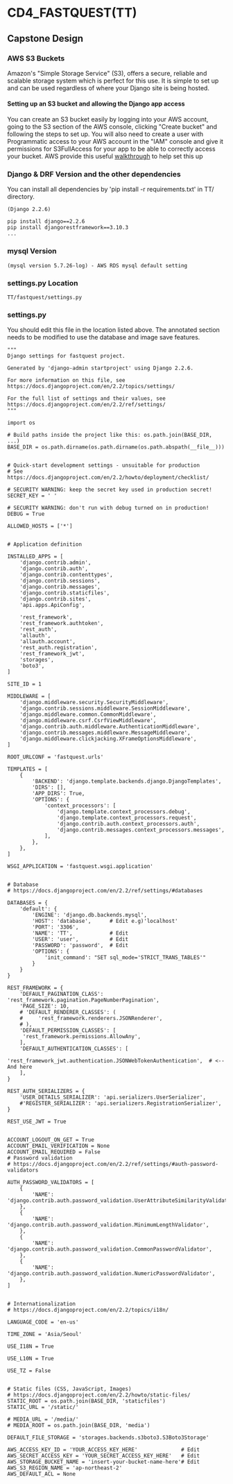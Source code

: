 # CD4_FASTQUEST(TT)

## Capstone Design

### AWS S3 Buckets
Amazon's "Simple Storage Service" (S3), offers a secure, reliable and scalable storage system which is perfect for this use. 
It is simple to set up and can be used regardless of where your Django site is being hosted.

#### Setting up an S3 bucket and allowing the Django app access

You can create an S3 bucket easily by logging into your AWS account, going to the S3 section of the AWS console, 
clicking "Create bucket" and following the steps to set up.
You will also need to create a user with Programmatic access to your AWS account in the "IAM" console and give it 
permissions for S3FullAccess for your app to be able to correctly access your bucket. 
AWS provide this useful [walkthrough](https://docs.aws.amazon.com/AmazonS3/latest/dev/walkthrough1.html#walkthrough1-add-users) to help set this up

### Django & DRF Version and the other dependencies
You can install all dependencies by 'pip install -r requirements.txt' in TT/ directory.
```
(Django 2.2.6)

pip install django==2.2.6
pip install djangorestframework==3.10.3
...
```

### mysql Version

```
(mysql version 5.7.26-log) - AWS RDS mysql default setting
```

### settings.py Location

```
TT/fastquest/settings.py
```
### settings.py 
You should edit this file in the location listed above.
The annotated section needs to be modified to use the database and image save features.
```
"""
Django settings for fastquest project.

Generated by 'django-admin startproject' using Django 2.2.6.

For more information on this file, see
https://docs.djangoproject.com/en/2.2/topics/settings/

For the full list of settings and their values, see
https://docs.djangoproject.com/en/2.2/ref/settings/
"""

import os

# Build paths inside the project like this: os.path.join(BASE_DIR, ...)
BASE_DIR = os.path.dirname(os.path.dirname(os.path.abspath(__file__)))


# Quick-start development settings - unsuitable for production
# See https://docs.djangoproject.com/en/2.2/howto/deployment/checklist/

# SECURITY WARNING: keep the secret key used in production secret!
SECRET_KEY = ' ' 

# SECURITY WARNING: don't run with debug turned on in production!
DEBUG = True

ALLOWED_HOSTS = ['*'] 


# Application definition

INSTALLED_APPS = [
    'django.contrib.admin',
    'django.contrib.auth',
    'django.contrib.contenttypes',
    'django.contrib.sessions',
    'django.contrib.messages',
    'django.contrib.staticfiles',
    'django.contrib.sites',
    'api.apps.ApiConfig',
 
    'rest_framework',
    'rest_framework.authtoken',
    'rest_auth',
    'allauth',
    'allauth.account',
    'rest_auth.registration',
    'rest_framework_jwt',
    'storages',
    'boto3',
]

SITE_ID = 1

MIDDLEWARE = [
    'django.middleware.security.SecurityMiddleware',
    'django.contrib.sessions.middleware.SessionMiddleware',
    'django.middleware.common.CommonMiddleware',
    'django.middleware.csrf.CsrfViewMiddleware',
    'django.contrib.auth.middleware.AuthenticationMiddleware',
    'django.contrib.messages.middleware.MessageMiddleware',
    'django.middleware.clickjacking.XFrameOptionsMiddleware',
]

ROOT_URLCONF = 'fastquest.urls'

TEMPLATES = [
    {
        'BACKEND': 'django.template.backends.django.DjangoTemplates',
        'DIRS': [],
        'APP_DIRS': True,
        'OPTIONS': {
            'context_processors': [
                'django.template.context_processors.debug',
                'django.template.context_processors.request',
                'django.contrib.auth.context_processors.auth',
                'django.contrib.messages.context_processors.messages',
            ],
        },
    },
]

WSGI_APPLICATION = 'fastquest.wsgi.application'


# Database
# https://docs.djangoproject.com/en/2.2/ref/settings/#databases

DATABASES = {
    'default': {
        'ENGINE': 'django.db.backends.mysql',
        'HOST': 'database',      # Edit e.g)'localhost'
        'PORT': '3306',
        'NAME': 'TT',            # Edit
        'USER': 'user',          # Edit
        'PASSWORD': 'password',  # Edit
        'OPTIONS': {
            'init_command': "SET sql_mode='STRICT_TRANS_TABLES'"
        }
    }
}

REST_FRAMEWORK = {
    'DEFAULT_PAGINATION_CLASS': 'rest_framework.pagination.PageNumberPagination',
    'PAGE_SIZE': 10,
    # 'DEFAULT_RENDERER_CLASSES': (
    #     'rest_framework.renderers.JSONRenderer',
    # ),
    'DEFAULT_PERMISSION_CLASSES': [
     'rest_framework.permissions.AllowAny',
    ],
    'DEFAULT_AUTHENTICATION_CLASSES': [
        'rest_framework_jwt.authentication.JSONWebTokenAuthentication',  # <-- And here
    ],
}

REST_AUTH_SERIALIZERS = {
    'USER_DETAILS_SERIALIZER': 'api.serializers.UserSerializer',
    #'REGISTER_SERIALIZER': 'api.serializers.RegistrationSerializer',
}

REST_USE_JWT = True


ACCOUNT_LOGOUT_ON_GET = True
ACCOUNT_EMAIL_VERIFICATION = None
ACCOUNT_EMAIL_REQUIRED = False
# Password validation
# https://docs.djangoproject.com/en/2.2/ref/settings/#auth-password-validators

AUTH_PASSWORD_VALIDATORS = [
    {
        'NAME': 'django.contrib.auth.password_validation.UserAttributeSimilarityValidator',
    },
    {
        'NAME': 'django.contrib.auth.password_validation.MinimumLengthValidator',
    },
    {
        'NAME': 'django.contrib.auth.password_validation.CommonPasswordValidator',
    },
    {
        'NAME': 'django.contrib.auth.password_validation.NumericPasswordValidator',
    },
]


# Internationalization
# https://docs.djangoproject.com/en/2.2/topics/i18n/

LANGUAGE_CODE = 'en-us'

TIME_ZONE = 'Asia/Seoul'

USE_I18N = True

USE_L10N = True

USE_TZ = False


# Static files (CSS, JavaScript, Images)
# https://docs.djangoproject.com/en/2.2/howto/static-files/
STATIC_ROOT = os.path.join(BASE_DIR, 'staticfiles')
STATIC_URL = '/static/'

# MEDIA_URL = '/media/'
# MEDIA_ROOT = os.path.join(BASE_DIR, 'media')

DEFAULT_FILE_STORAGE = 'storages.backends.s3boto3.S3Boto3Storage'

AWS_ACCESS_KEY_ID = 'YOUR_ACCESS_KEY_HERE'              # Edit
AWS_SECRET_ACCESS_KEY = 'YOUR_SECRET_ACCESS_KEY_HERE'   # Edit
AWS_STORAGE_BUCKET_NAME = 'insert-your-bucket-name-here'# Edit
AWS_S3_REGION_NAME = 'ap-northeast-2'
AWS_DEFAULT_ACL = None
```
